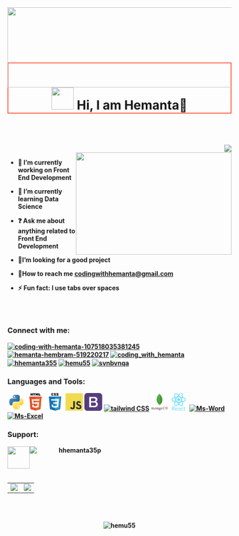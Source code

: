 
<img src="https://media.tenor.com/fNoz0ajm4f4AAAAC/welcom.gif" align="left" height="180" width="1000" />  
<br/> 
<br/>
<br/>
<br/>
<br/>
 <b><div align="center"><h1 style="border:2px solid Tomato;"><img src="https://i.gifer.com/origin/e0/e08f73642d422d94483c0ca96f737ac2_w200.gif" height="50" width="50">    Hi, I am Hemanta🚀</h1><div align="center"></b>
</div>
 
<br/>  

 

<br/>  
<br/>  

<img src="https://komarev.com/ghpvc/?username=hemu55&&style=flat-square" align="right" /> 

<br/> 
<img src="https://github.com/sourabmaity/sourabmaity/raw/main/assets/gif.gif" align="right" height="230" width="350" /> 
<b>
<div align="left">
 
- 🔭 I’m currently working on Front End Development  

- 🌱 I’m currently learning Data Science   
  

- ❓ Ask me about anything related to Front End Development
  
 
- 🤩I’m looking for a good project  
  

- 📩How to reach me codingwithhemanta@gmail.com  
  

- ⚡ Fun fact: I use tabs over spaces  
<br/>  
<b/>
</div>

<br/>  

<h3 align="left">Connect with me:</h3>
<p align="left">   
<a href="https://www.facebook.com/profile.php?id=100093836979650" target="_blank"><img align="center" src="https://raw.githubusercontent.com/rahuldkjain/github-profile-readme-generator/master/src/images/icons/Social/facebook.svg" alt="coding-with-hemanta-107518035381245" height="30" width="40" title="Facebook"/></a>
<a href="https://linkedin.com/in/hemanta-hembram-519220217" target="_blank"><img align="center" src="https://raw.githubusercontent.com/rahuldkjain/github-profile-readme-generator/master/src/images/icons/Social/linked-in-alt.svg" alt="hemanta-hembram-519220217" height="30" width="40" title="LinkedIn"/></a>
<a href="https://instagram.com/coding_with_hemanta" target="blank"><img align="center" src="https://raw.githubusercontent.com/rahuldkjain/github-profile-readme-generator/master/src/images/icons/Social/instagram.svg" alt="coding_with_hemanta" height="30" width="40" title="Instagram"/></a>
 <a href="https://twitter.com/hhemanta355" target="blank"><img align="center" src="https://raw.githubusercontent.com/rahuldkjain/github-profile-readme-generator/master/src/images/icons/Social/twitter.svg" alt="hhemanta355" height="30" width="40" title="Twitter"/></a>
<a href="https://www.codechef.com/users/hemu55" target="blank"><img align="center" src="https://cdn.jsdelivr.net/npm/simple-icons@3.1.0/icons/codechef.svg" alt="hemu55" height="30" width="40" title="Codechef"/></a>
<a href="https://discord.gg/svnbvnqa" target="blank"><img align="center" src="https://raw.githubusercontent.com/rahuldkjain/github-profile-readme-generator/master/src/images/icons/Social/discord.svg" alt="svnbvnqa" height="30" width="40" title="Discord" /></a>
</p>

<h3 align="left">Languages and Tools:</h3>
<p align="left"> 
<a href="https://www.python.org/" target="_blank"><img src="https://raw.githubusercontent.com/devicons/devicon/master/icons/python/python-original.svg" alt="python" width="40" height="40" title="Python"/></a>
<a href="https://www.w3schools.com/html/" target="_blank"><img src="https://raw.githubusercontent.com/devicons/devicon/master/icons/html5/html5-original-wordmark.svg" alt="css3" width="40" height="40" title="HTML5"/></a>  
<a href="https://www.w3schools.com/css/default.asp" target="_blank"><img src="https://raw.githubusercontent.com/devicons/devicon/master/icons/css3/css3-original-wordmark.svg" alt="css3" width="40" height="40" title="CSS3"/></a>  
<a href="https://www.w3schools.com/js/" target="_blank"><img src="https://raw.githubusercontent.com/devicons/devicon/master/icons/javascript/javascript-original.svg" alt="javascript" width="40" height="40" title="JavaScript"/></a>
<a href="https://getbootstrap.com/docs/5.0/getting-started/introduction/" target="_blank"><img src="https://raw.githubusercontent.com/github/explore/80688e429a7d4ef2fca1e82350fe8e3517d3494d/topics/bootstrap/bootstrap.png" alt="bootstrap5" width="40" height="40" title="Bootstrap5"/></a>
<a href="https://tailwindcss.com/" target="_blank"><img src="https://tailwindcss.com/_next/static/media/tailwindcss-mark.3c5441fc7a190fb1800d4a5c7f07ba4b1345a9c8.svg" alt="tailwind CSS" width="40" height="40" title="Tailwind CSS"/></a>
<a href="https://www.mongodb.com/" target="_blank"><img src="https://raw.githubusercontent.com/devicons/devicon/master/icons/mongodb/mongodb-original-wordmark.svg" alt="mongodb" width="40" height="40" title="MongoDB"/></a>
<a href="https://react.dev/" target="_blank"><img src="https://raw.githubusercontent.com/devicons/devicon/master/icons/react/react-original-wordmark.svg" alt="react" width="40" height="40" title="React"/></a>
<a href="https://www.microsoft.com/en-in/microsoft-365/word" target="_blank"><img src="https://logos-world.net/wp-content/uploads/2020/03/Microsoft-Word-Logo.png" alt="Ms-Word" width="80" height="40" title="Word"/></a>
<a href="microsoft.com/en-in/microsoft-365/excel" target="_blank"> <img src="https://upload.wikimedia.org/wikipedia/commons/thumb/3/34/Microsoft_Office_Excel_%282019%E2%80%93present%29.svg/2203px-Microsoft_Office_Excel_%282019%E2%80%93present%29.svg.png" alt="Ms-Excel" width="50" height="40" title="Excel"/></a>
</p>




<h3 align="left">Support:</h3><img src="https://giffiles.alphacoders.com/215/215919.gif" align="left" height="50" width="50" />  
<p><a href="https://www.buymeacoffee.com/hhemanta35p"> <img align="left" src="https://cdn.buymeacoffee.com/buttons/v2/default-yellow.png" height="50" width="210" alt="hhemanta35p" /></a></p><br><br>
<br/>  

  

<br/>  


<table><tr><td valign="top" width="50%">

<img src="https://github-readme-stats.vercel.app/api?username=hemu55&show_icons=true&count_private=true&hide_border=true" align="left" style="width: 100%" />

</td><td valign="top" width="50%">

<img src="https://github-readme-stats.vercel.app/api/top-langs/?username=hemu55&hide_border=true&layout=compact" align="left" style="width: 100%" />

</td></tr></table>  
<br>



<br/>
<p><img align="center" src="https://github-readme-streak-stats.herokuapp.com/?user=hemu55&" alt="hemu55" /></p>

